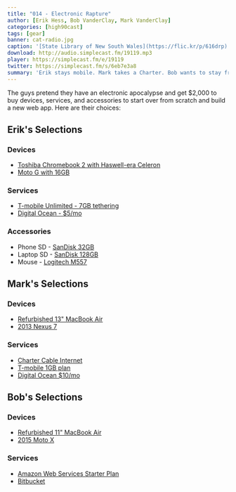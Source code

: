 ```yaml
---
title: "014 - Electronic Rapture"
author: [Erik Hess, Bob VanderClay, Mark VanderClay]
categories: [high90cast]
tags: [gear]
banner: cat-radio.jpg
caption: '[State Library of New South Wales](https://flic.kr/p/616drp)'
download: http://audio.simplecast.fm/19119.mp3
player: https://simplecast.fm/e/19119
twitter: https://simplecast.fm/s/6eb7e3a8
summary: 'Erik stays mobile. Mark takes a Charter. Bob wants to stay free.'
---
```


The guys pretend they have an electronic apocalypse and get $2,000 to buy devices, services, and accessories to start over from scratch and build a new web app. Here are their choices:

## Erik's Selections

### Devices

* [Toshiba Chromebook 2 with Haswell-era Celeron](http://www.amazon.com/Toshiba-CB35-B3340-Chromebook-Celeron-HD-Screen/dp/B00N99FXIS/ref=sr_1_2?s=pc&ie=UTF8&qid=1443106289&sr=1-2&keywords=toshiba+chromebook+2)
* [Moto G with 16GB](https://www.motorola.com/us/motomaker?pid=FLEXR4&action=designNew#memory)

### Services

* [T-mobile Unlimited - 7GB tethering](http://www.t-mobile.com/cell-phone-plans/individual.html)
* [Digital Ocean - $5/mo](https://www.digitalocean.com/pricing/)

### Accessories

* Phone SD - [SanDisk 32GB](http://www.amazon.com/SanDisk-Memory-Adapter--SDSDQUAN-032G-G4A-Version/dp/B00M55C0NS/ref=sr_1_1?s=pc&ie=UTF8&qid=1443106902&sr=1-1&keywords=micro+sd+card)
* Laptop SD - [SanDisk 128GB](http://www.amazon.com/SanDisk-Memory-Adapter--SDSDQUAN-032G-G4A-Version/dp/B00M55C0NS/ref=sr_1_1?s=pc&ie=UTF8&qid=1443106902&sr=1-1&keywords=micro+sd+card)
* Mouse - [Logitech M557](http://www.amazon.com/Logitech-Bluetooth-Mouse-Windows-Tablets/dp/B00JUHDYSO/ref=sr_1_1?s=pc&ie=UTF8&qid=1443107282&sr=1-1&keywords=logitech+bluetooth+mouse)

## Mark's Selections

### Devices

* [Refurbished 13" MacBook Air](http://www.apple.com/shop/buy-mac/macbook-air?product=MJVE2LL/A&step=config#)
* [2013 Nexus 7](https://www.asus.com/us/Tablets/Nexus_7_2013/)

### Services

* [Charter Cable Internet](https://www.charter.com/browse/content/internet)
* [T-mobile 1GB plan](http://www.t-mobile.com/cell-phone-plans/mobile-internet.html)
* [Digital Ocean $10/mo](https://www.digitalocean.com/pricing/)

## Bob's Selections

### Devices

* [Refurbished 11" MacBook Air](http://www.apple.com/shop/product/FJVM2LL/A/refurbished-116-inch-macbook-air-16ghz-dual-core-intel-core-i5)
* [2015 Moto X](http://www.motorola.com/us/products/moto-x-pure-edition)

### Services

* [Amazon Web Services Starter Plan](https://aws.amazon.com/pricing/)
* [Bitbucket](https://www.atlassian.com/software/bitbucket)



